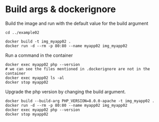 # Build args & dockerignore
Build the image and run with the default value for the build argument
```
cd ../example02

docker build -t img_myapp02 .
docker run -d --rm -p 80:80 --name myapp02 img_myapp02
```

Run a command in the container
```
docker exec myapp02 php --version
# we can see the files mentioned in .dockerignore are not in the container
docker exec myapp02 ls -al 
docker stop myapp02
```

Upgrade the php version by changing the build argument. 
```
docker build --build-arg PHP_VERSION=8.0.0-apache -t img_myapp02 .
docker run -d --rm -p 80:80 --name myapp02 img_myapp02
docker exec myapp02 php --version
docker stop myapp02
```
